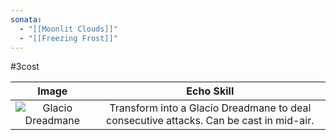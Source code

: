 ```yaml
---
sonata:
  - "[[Moonlit Clouds]]"
  - "[[Freezing Frost]]"
---
```

#3cost

|                                            Image                                            |                                       Echo Skill                                       |
| :-----------------------------------------------------------------------------------------: | :------------------------------------------------------------------------------------: |
| ![Glacio Dreadmane](https://img.game8.co/3916714/a7e0b0752e8b1410926aa7f9047e38bd.png/show) | Transform into a Glacio Dreadmane to deal consecutive attacks. Can be cast in mid-air. |
